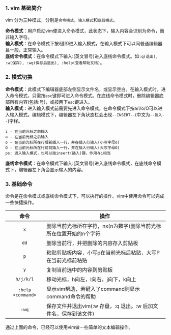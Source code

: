 ### 1. vim 基础简介

vim 分为三种模式，分别是`命令模式`，`输入模式`和`底线模式`。

**命令模式**：用户启动vim便进入命令模式，此状态下，输入内容会识别为命令，而非输入字符。  
**输入模式**：在命令模式下按i键即进入输入模式，在输入模式下可以同普通编辑器吕一般，正常输入。  
**底线命令模式**：在命令模式下输入:(英文冒号)进入底线命令模式。如`:q(退出), :w(保存), :wq(保存后退出), :help(查看帮助文档)`。

### 2. 模式切换

**命令模式**：此模式下编辑器底部左侧显示文件名，或显示空白。在输入模式时，进入命令模式，只需按`esc`键即可进入命令模式。在底线命令模式时，删除编辑器底部所有内容(包括:号)，或按两下`esc`键进入。  
**输入模式**：进入输入模式前需要先进入命令模式，在命令模式下按a/i/o/O可以进入输入模式。编辑模式下，编辑器左下角状态栏会出现`--INSERT--`(中文为`--插入--`)字样。  

    i - 在当前光标之前输入
    a - 在当前光标之后输入
    o - 在当前光标所在行后新插入一行，并在插入行输入(小写字母o)
    O - 在当前光标所在行前前插入一行，并在插入行输入(大写字母O)
    ps: 进入输入模式，也可以按insert(插入)键，作用与i相当  

**底线命令模式**：在命令模式下输入:(英文冒号)进入底线命令模式，在底线命令模式下，编辑器左下角会显示输入的内容。

### 3. 基础命令

命令是在命令模式或底线命令模式下，可以执行的操作。vim中使用命令可以完成一些快捷操作。

| 命令 | 操作 |
| :----: | ---- |
| `x` | 删除当前光标所在字符，nx(n为数字)删除当前光标所在位置开始的n个字符 |
| `dd` | 删除当前行，并把删除的内容存入剪贴板 |
| `p` | 粘贴剪贴板内容，小写p在当前光标后粘贴，大写P在当前光标前粘贴 |
| `y` | 复制当前选中的内容到剪贴板 |
| `h/j/k/l` | 移动光标，h向左，l向右，j向下，k向上 |
| `:help <command>` | 显示vim帮助，若键入了command则显示command命令的帮助 |
| `:wq` | 保存文件并退出vim(:w 存盘，:q 退出。:w 后加文件名，保存到该文件) |

通过上面的命令，已经可以使用vim做一些简单的文本编辑操作。
